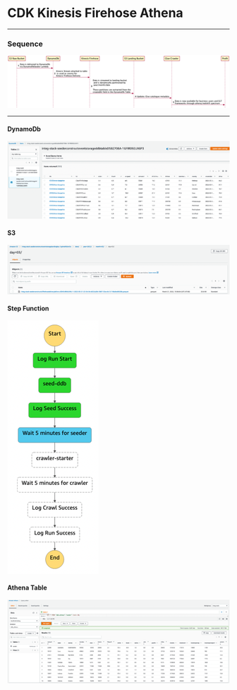 # CDK Kinesis Firehose Athena

---

### Sequence

![](./docs/images/sequence-diagram.png)

---

#### DynamoDb

![](./docs/images/dynamo.png)

#### S3

![](./docs/images/s3.png)

#### Step Function

![](./docs/images/step-function.png)

#### Athena Table

![](./docs/images/glue-table.png)